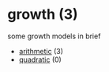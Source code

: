 # growth (3)
some growth models in brief

+ [arithmetic](arithmetic/README.md) (3)
+ [quadratic](quadratic/README.md) (0)

